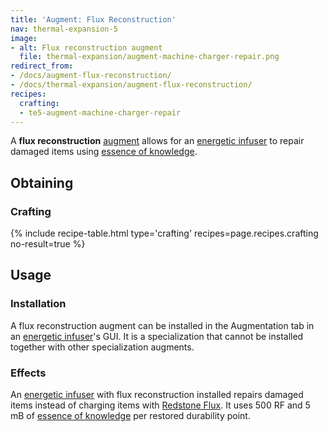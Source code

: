 ```yaml
---
title: 'Augment: Flux Reconstruction'
nav: thermal-expansion-5
image:
- alt: Flux reconstruction augment
  file: thermal-expansion/augment-machine-charger-repair.png
redirect_from:
- /docs/augment-flux-reconstruction/
- /docs/thermal-expansion/augment-flux-reconstruction/
recipes:
  crafting:
  - te5-augment-machine-charger-repair
---
```


A **flux reconstruction** [augment](/docs/thermal-expansion-5/augments/) allows for an [energetic
infuser](/docs/thermal-expansion-5/energetic-infuser/) to repair damaged items using [essence of
knowledge](/docs/thermal-foundation-2/essence-of-knowledge/).


Obtaining
---------

### Crafting
{% include recipe-table.html type='crafting' recipes=page.recipes.crafting no-result=true %}


Usage
-----

### Installation
A flux reconstruction augment can be installed in the Augmentation tab in an
[energetic infuser](/docs/thermal-expansion-5/energetic-infuser/)'s GUI. It is a specialization that
cannot be installed together with other specialization augments.

### Effects
An [energetic infuser](/docs/thermal-expansion-5/energetic-infuser/) with flux reconstruction
installed repairs damaged items instead of charging items with [Redstone
Flux](/docs/redstone-flux/). It uses 500 RF and 5 mB of [essence of
knowledge](/docs/thermal-foundation-2/essence-of-knowledge/) per restored durability point.
